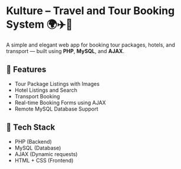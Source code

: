 # Kulture – Travel and Tour Booking System 🌍✈️🏨

A simple and elegant web app for booking tour packages, hotels, and transport — built using **PHP**, **MySQL**, and **AJAX**.

## 🌟 Features
- Tour Package Listings with Images
- Hotel Listings and Search
- Transport Booking
- Real-time Booking Forms using AJAX
- Remote MySQL Database Support

## 📂 Tech Stack
- PHP (Backend)
- MySQL (Database)
- AJAX (Dynamic requests)
- HTML + CSS (Frontend)

